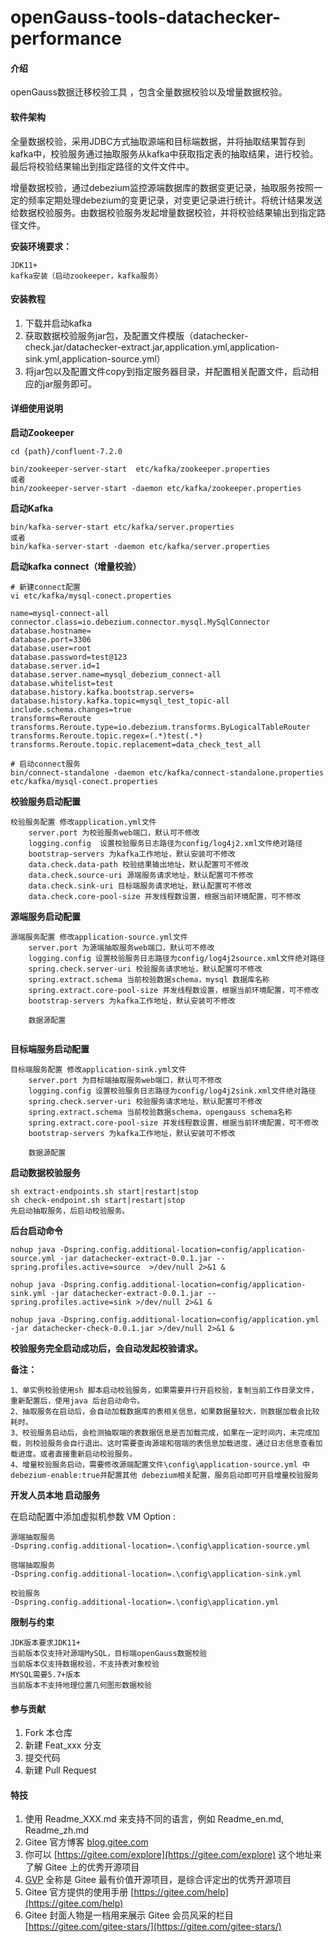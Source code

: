 # openGauss-tools-datachecker-performance

#### 介绍
openGauss数据迁移校验工具 ，包含全量数据校验以及增量数据校验。

#### 软件架构
全量数据校验，采用JDBC方式抽取源端和目标端数据，并将抽取结果暂存到kafka中，校验服务通过抽取服务从kafka中获取指定表的抽取结果，进行校验。最后将校验结果输出到指定路径的文件文件中。

增量数据校验，通过debezium监控源端数据库的数据变更记录，抽取服务按照一定的频率定期处理debezium的变更记录，对变更记录进行统计。将统计结果发送给数据校验服务。由数据校验服务发起增量数据校验，并将校验结果输出到指定路径文件。

**安装环境要求：**

	JDK11+
	kafka安装（启动zookeeper，kafka服务）

#### 安装教程

1.  下载并启动kafka
2.  获取数据校验服务jar包，及配置文件模版（datachecker-check.jar/datachecker-extract.jar,application.yml,application-sink.yml,application-source.yml）
3.  将jar包以及配置文件copy到指定服务器目录，并配置相关配置文件，启动相应的jar服务即可。

#### 详细使用说明

**启动Zookeeper**

```
cd {path}/confluent-7.2.0
```

```
bin/zookeeper-server-start  etc/kafka/zookeeper.properties
或者
bin/zookeeper-server-start -daemon etc/kafka/zookeeper.properties
```

**启动Kafka**

```
bin/kafka-server-start etc/kafka/server.properties
或者
bin/kafka-server-start -daemon etc/kafka/server.properties
```

**启动kafka connect（增量校验）**

```
# 新建connect配置
vi etc/kafka/mysql-conect.properties

name=mysql-connect-all
connector.class=io.debezium.connector.mysql.MySqlConnector
database.hostname=
database.port=3306
database.user=root
database.password=test@123
database.server.id=1
database.server.name=mysql_debezium_connect-all
database.whitelist=test
database.history.kafka.bootstrap.servers=
database.history.kafka.topic=mysql_test_topic-all
include.schema.changes=true
transforms=Reroute
transforms.Reroute.type=io.debezium.transforms.ByLogicalTableRouter
transforms.Reroute.topic.regex=(.*)test(.*)
transforms.Reroute.topic.replacement=data_check_test_all

# 启动connect服务
bin/connect-standalone -daemon etc/kafka/connect-standalone.properties etc/kafka/mysql-conect.properties
```

**校验服务启动配置** 

```
校验服务配置 修改application.yml文件
	server.port 为校验服务web端口，默认可不修改
	logging.config  设置校验服务日志路径为config/log4j2.xml文件绝对路径
	bootstrap-servers 为kafka工作地址，默认安装可不修改
	data.check.data-path 校验结果输出地址，默认配置可不修改
	data.check.source-uri 源端服务请求地址，默认配置可不修改
	data.check.sink-uri 目标端服务请求地址，默认配置可不修改
	data.check.core-pool-size 并发线程数设置，根据当前环境配置，可不修改
```

**源端服务启动配置**

```
源端服务配置 修改application-source.yml文件
	server.port 为源端抽取服务web端口，默认可不修改
	logging.config 设置校验服务日志路径为config/log4j2source.xml文件绝对路径
	spring.check.server-uri 校验服务请求地址，默认配置可不修改
	spring.extract.schema 当前校验数据schema，mysql 数据库名称
	spring.extract.core-pool-size 并发线程数设置，根据当前环境配置，可不修改
	bootstrap-servers 为kafka工作地址，默认安装可不修改
	
	数据源配置
	
```

**目标端服务启动配置**

```
目标端服务配置 修改application-sink.yml文件
	server.port 为目标端抽取服务web端口，默认可不修改
	logging.config 设置校验服务日志路径为config/log4j2sink.xml文件绝对路径
	spring.check.server-uri 校验服务请求地址，默认配置可不修改
	spring.extract.schema 当前校验数据schema，opengauss schema名称
	spring.extract.core-pool-size 并发线程数设置，根据当前环境配置，可不修改
	bootstrap-servers 为kafka工作地址，默认安装可不修改
	
	数据源配置
```



**启动数据校验服务**

```shell
sh extract-endpoints.sh start|restart|stop
sh check-endpoint.sh start|restart|stop
先启动抽取服务，后启动校验服务。
```

**后台启动命令**

```shell
nohup java -Dspring.config.additional-location=config/application-source.yml -jar datachecker-extract-0.0.1.jar --spring.profiles.active=source  >/dev/null 2>&1 &

nohup java -Dspring.config.additional-location=config/application-sink.yml -jar datachecker-extract-0.0.1.jar --spring.profiles.active=sink >/dev/null 2>&1 &

nohup java -Dspring.config.additional-location=config/application.yml -jar datachecker-check-0.0.1.jar >/dev/null 2>&1 &
```

**校验服务完全启动成功后，会自动发起校验请求。**

**备注：**

```
1、单实例校验使用sh 脚本启动校验服务，如果需要并行开启校验，复制当前工作目录文件，重新配置后，使用java 后台启动命令。
2、抽取服务在启动后，会自动加载数据库的表相关信息，如果数据量较大，则数据加载会比较耗时。
3、校验服务启动后，会检测抽取端的表数据信息是否加载完成，如果在一定时间内，未完成加载，则校验服务会自行退出。这时需要查询源端和宿端的表信息加载进度，通过日志信息查看加载进度。或者直接重新启动校验服务。
4、增量校验服务启动，需要修改源端配置文件\config\application-source.yml 中	debezium-enable:true并配置其他 debezium相关配置，服务启动即可开启增量校验服务
```

**开发人员本地 启动服务**

在启动配置中添加虚拟机参数 VM Option : 

```
源端抽取服务
-Dspring.config.additional-location=.\config\application-source.yml

宿端抽取服务
-Dspring.config.additional-location=.\config\application-sink.yml

校验服务
-Dspring.config.additional-location=.\config\application.yml
```

**限制与约束**

```
JDK版本要求JDK11+
当前版本仅支持对源端MySQL，目标端openGauss数据校验
当前版本仅支持数据校验，不支持表对象校验
MYSQL需要5.7+版本
当前版本不支持地理位置几何图形数据校验
```



#### 参与贡献

1.  Fork 本仓库
2.  新建 Feat_xxx 分支
3.  提交代码
4.  新建 Pull Request


#### 特技

1.  使用 Readme\_XXX.md 来支持不同的语言，例如 Readme\_en.md, Readme\_zh.md
2.  Gitee 官方博客 [blog.gitee.com](https://blog.gitee.com)
3.  你可以 [https://gitee.com/explore](https://gitee.com/explore) 这个地址来了解 Gitee 上的优秀开源项目
4.  [GVP](https://gitee.com/gvp) 全称是 Gitee 最有价值开源项目，是综合评定出的优秀开源项目
5.  Gitee 官方提供的使用手册 [https://gitee.com/help](https://gitee.com/help)
6.  Gitee 封面人物是一档用来展示 Gitee 会员风采的栏目 [https://gitee.com/gitee-stars/](https://gitee.com/gitee-stars/)

